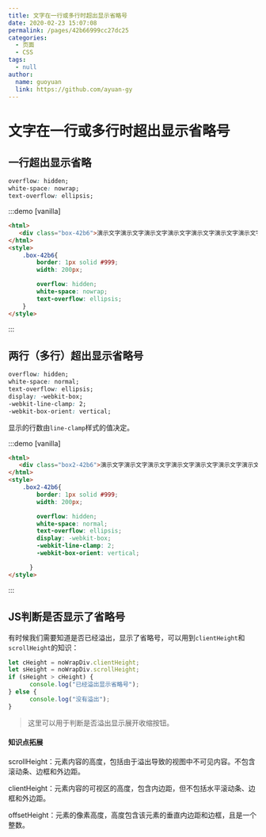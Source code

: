```yaml
---
title: 文字在一行或多行时超出显示省略号
date: 2020-02-23 15:07:08
permalink: /pages/42b66999cc27dc25
categories:
  - 页面
  - CSS
tags:
  - null
author:
  name: guoyuan
  link: https://github.com/ayuan-gy
---
```

# 文字在一行或多行时超出显示省略号

## 一行超出显示省略

```css
overflow: hidden;
white-space: nowrap;
text-overflow: ellipsis;
```
<!-- more -->
:::demo [vanilla]

```html
<html>
   <div class="box-42b6">演示文字演示文字演示文字演示文字演示文字演示文字演示文字演示文字演示文字演示文字演示文字演示文字演示文字演示文字演示文字演示文字演示文字</div>
</html>
<style>
    .box-42b6{
        border: 1px solid #999;
        width: 200px;

        overflow: hidden;
        white-space: nowrap;
        text-overflow: ellipsis;
    }
</style>
```

:::

## 两行（多行）超出显示省略号

```css
overflow: hidden;
white-space: normal;
text-overflow: ellipsis;
display: -webkit-box;
-webkit-line-clamp: 2;
-webkit-box-orient: vertical;
```

显示的行数由`line-clamp`样式的值决定。



:::demo [vanilla]

```html
<html>
   <div class="box2-42b6">演示文字演示文字演示文字演示文字演示文字演示文字演示文字演示文字演示文字演示文字演示文字演示文字演示文字演示文字演示文字演示文字演示文字</div>
</html>
<style>
    .box2-42b6{
        border: 1px solid #999;
        width: 200px;

        overflow: hidden;
        white-space: normal;
        text-overflow: ellipsis;
        display: -webkit-box;
        -webkit-line-clamp: 2;
        -webkit-box-orient: vertical;

      }
</style>
```

:::

## JS判断是否显示了省略号
有时候我们需要知道是否已经溢出，显示了省略号，可以用到`clientHeight`和`scrollHeight`的知识：
``` js
let cHeight = noWrapDiv.clientHeight;
let sHeight = noWrapDiv.scrollHeight;
if (sHeight > cHeight) {
      console.log("已经溢出显示省略号");
} else {
      console.log("没有溢出");
}
```
> 这里可以用于判断是否溢出显示展开收缩按钮。

#### 知识点拓展
scrollHeight：元素内容的高度，包括由于溢出导致的视图中不可见内容。不包含滚动条、边框和外边距。

clientHeight：元素内容的可视区的高度，包含内边距，但不包括水平滚动条、边框和外边距。

offsetHeight：元素的像素高度，高度包含该元素的垂直内边距和边框，且是一个整数。
